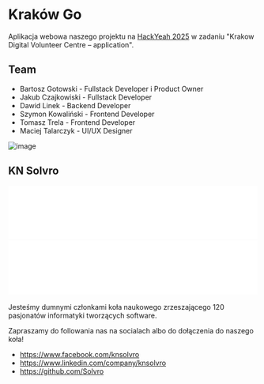 # Kraków Go

Aplikacja webowa naszego projektu na [HackYeah 2025](https://challengerocket.com/hackyeah-2025) w zadaniu "Krakow Digital Volunteer Centre – application".

## Team

- Bartosz Gotowski - Fullstack Developer i Product Owner
- Jakub Czajkowiski - Fullstack Developer
- Dawid Linek - Backend Developer
- Szymon Kowaliński - Frontend Developer
- Tomasz Trela - Frontend Developer
- Maciej Talarczyk - UI/UX Designer

<img  alt="image" src="https://github.com/user-attachments/assets/5ae14441-1f44-46b1-bb64-d7c5459c9846" />

## KN Solvro

![Solvro banner](https://github.com/Solvro/backend-topwr-sks/blob/main/assets/solvro_dark.png#gh-dark-mode-only)
![Solvro banner](https://github.com/Solvro/backend-topwr-sks/blob/main/assets/solvro_dark.png#gh-light-mode-only)

Jesteśmy dumnymi członkami koła naukowego zrzeszającego 120 pasjonatów informatyki tworzących software.

Zapraszamy do followania nas na socialach albo do dołączenia do naszego koła!

- <https://www.facebook.com/knsolvro>
- <https://www.linkedin.com/company/knsolvro>
- <https://github.com/Solvro>
